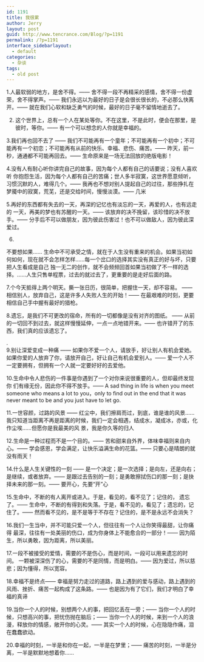 ```yaml
---
id: 1191
title: 我很累
author: Jerry
layout: post
guid: http://www.tencrance.com/Blog/?p=1191
permalink: /?p=1191
interface_sidebarlayout:
  - default
categories:
  - 杂谈
tags:
  - old post
---
```

1.人最软弱的地方，是舍不得。&#8212;&#8212; 舍不得一段不再精采的感情，舍不得一份虚荣，舍不得掌声。&#8212;&#8212; 我们永远以为最好的日子是会很长很长的，不必那么快离开。&#8212;&#8212; 就在我们心软和缺乏勇气的时候，最好的日子毫不留情地逝去了。

2. 这个世界上，总有一个人在某处等你。不在这里，不是此时，便会在那里，是彼时，等你。&#8212;&#8212; 有一个可以想念的人你就是幸福的。

3.我们再也回不去了 &#8212;&#8212; 我们不可能再有一个童年；不可能再有一个初中；不可能再有一个初恋；不可能再有从前的快乐、幸福、悲伤、痛苦。&#8212;&#8212; 昨天，前一秒，通通都不可能再回去。&#8212;&#8212; 生命原来是一场无法回放的绝版电影！

4.没有人有耐心听你讲完自己的故事，因为每个人都有自己的话要说；没有人喜欢听 你抱怨生活，因为每个人都有自己的苦痛；世人多半寂寞，这世界愿意倾听，习惯沉默的人，难得几个。&#8212;&#8212; 我再也不想对别人提起自己的过往，那些挣扎在梦魇中的寂寞，荒芜，还是交给时间，慢慢淡漠。&#8212;&#8212; 几米

5.再好的东西都有失去的一天，再深的记忆也有淡忘的一天，再爱的人，也有远走的 一天，再美的梦也有苏醒的一天。&#8212;&#8212; 该放弃的决不挽留，该珍惜的决不放手。&#8212;&#8212; 分手后不可以做朋友，因为彼此伤害过！也不可以做敌人，因为彼此深爱过。

6.  
不要想如果…… 生命中不可承受之情，就在于人生没有重来的机会。如果当初如何如何，现在就不会怎样怎样……每一个岔口的选择其实没有真正的好与坏，只要把人生看成是自己 独一无二的创作，就不会频频回首如果当初做了不一样的选择。……人生只售单程票，过去的就过去了，更重要的是走好后面的路。

7.个今天抵得上两个明天。撕一张日历，很简单，把握住一天，却不容易。 &#8212;&#8212; 相信别人，放弃自己，这是许多人失败人生的开始！&#8212;&#8212; 在最艰难的时刻，更要相信自己手中握有最好的猎枪。

8.遗忘，是我们不可更改的宿命，所有的一切都像是没有对齐的图纸。 &#8212;&#8212; 从前的一切回不到过去，就这样慢慢延伸，一点一点地错开来。&#8212;&#8212; 也许错开了的东西，我们真的应该遗忘了。

.  
9.别让深爱变成一种痛 &#8212;&#8212; 如果你不爱一个人，请放手，好让别人有机会爱她。如果你爱的人放弃了你，请放开自己，好让自己有机会爱别人。&#8212;&#8212; 爱一个人不一定要拥有，但拥有一个人就一定要好好的去爱他。

10.生命中令人悲伤的一件事是你遇到了一个对你来说很重要的人，但却最终发现你 们有缘无份，因此你不得不放手。&#8212;&#8212; A sad thing in life is when you meet someone who means a lot to you，only to find out in the end that it was never meant to be and you just have to let go.

11.一世容颜，过路的风景 &#8212;&#8212; 红尘中，我们擦肩而过，到底，谁是谁的风景……我只知道当距离不再是距离的时候，我们一定会相遇，结成水，凝成冰，亦或，化作尘埃……但愿你是我最美的风 景，我是你久等的归人

12.生命是一种过程而不是一个目的。&#8212;&#8212; 苦和甜来自外界，体味幸福则来自内心。&#8212;&#8212; 学会感恩，学会满足，让快乐溢满生命的花篮。&#8212;&#8212; 只要心是晴朗的就没有雨天！

14.什么是人生关键性的一刻 &#8212;&#8212; 是一个决定；是一次选择；是向左，还是向右；是继续，或者放弃。&#8212;&#8212; 是跟过去告别的一刻；是勇敢擦拭伤口的那一刻；是抉择未来的那一刻。&#8212;&#8212; 要开心，先要“开”心

15.生命中，不断的有人离开或进入。于是，看见的，看不见了；记住的， 遗忘了。&#8212;&#8212; 生命中，不断的有得到和失落。于是，看不见的，看见了；遗忘的，记住了。&#8212;&#8212; 然而看不见的，是不是等于不存在？记住的，是不是永远不会消失？

16.我们一生当中，并不可能只爱一个人，但往往有一个人让你笑得最甜，让你痛得 最深，往往有一处美丽的伤口，成为你身体上不能愈合的一部分！&#8212;&#8212; 因为陌生，所以勇敢，因为距离，所以美丽。

17.一段不被接受的爱情，需要的不是伤心，而是时间，一段可以用来遗忘的时间。 一颗被深深伤了的心，需要的不是同情，而是明白。&#8212;&#8212; 因为爱过，所以慈悲；因为懂得，所以宽容。

18.幸福不是终点&#8212;&#8212; 幸福是努力走过的道路，路上遇到的爱与感动，路上遇到的风雨、挫折、痛苦一起构成了这条路。&#8212;&#8212; 也是因为有了它们，我们才明白了幸福的真谛

19.当你一个人的时候，别想两个人的事，把回忆丢在一旁；&#8212;&#8212; 当你一个人的时候，只想高兴的事，把忧伤抛在脑后；&#8212;&#8212; 当你一个人的时候，来到一个人的浪漫，释放你的情感，敞开你的心灵。&#8212;&#8212; 其实一个人的时候，心在隐隐作痛，泪在蠢蠢欲动。

20.幸福的时刻，一半是和你在一起，一半是在梦里；&#8212;&#8212; 痛苦的时刻，一半是分离，一半是默默地想着你……
